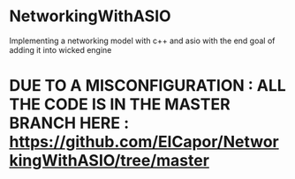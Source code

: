 # NetworkingWithASIO
Implementing a networking model with c++ and asio with the end goal of adding it into wicked engine

# DUE TO A MISCONFIGURATION : ALL THE CODE IS IN THE MASTER BRANCH HERE : https://github.com/ElCapor/NetworkingWithASIO/tree/master
